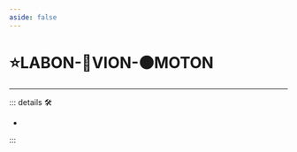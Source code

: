 ```yaml
---
aside: false
---
```

# ⭐<labor>LABON</labor>-🔻<via>VION</via>-🟠<motor>MOTON</motor>

---

<!-- =================================================== -->
<!-- =================================================== -->
<!-- =================================================== -->
<!-- =================================================== -->
<!-- =================================================== -->
::: details 🛠

-

:::
